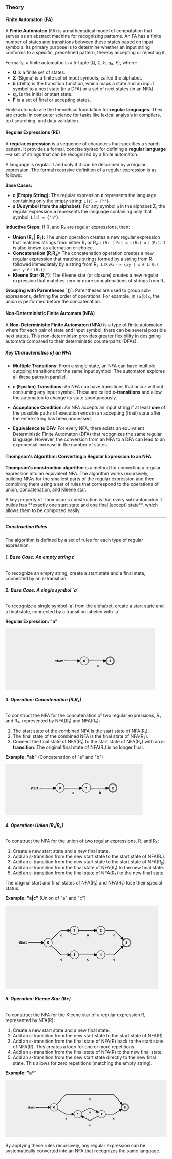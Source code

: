 <h3>Theory</h3>
<h4>Finite Automaton (FA)</h4>
<p>A <strong>Finite Automaton</strong> (FA) is a mathematical model of computation that serves as an abstract machine for recognizing patterns. An FA has a finite number of states and transitions between these states based on input symbols. Its primary purpose is to determine whether an input string conforms to a specific, predefined pattern, thereby accepting or rejecting it.</p>
<p>Formally, a finite automaton is a 5-tuple (Q, Σ, δ, q₀, F), where:</p>
<ul>
<li><b>Q</b> is a finite set of states.</li>
<li><b>Σ</b> (Sigma) is a finite set of input symbols, called the alphabet.</li>
<li><b>δ</b> (delta) is the transition function, which maps a state and an input symbol to a next state (in a DFA) or a set of next states (in an NFA).</li>
<li><b>q₀</b> is the initial or start state.</li>
<li><b>F</b> is a set of final or accepting states.</li>
</ul>
<p>Finite automata are the theoretical foundation for <strong>regular languages</strong>. They are crucial in computer science for tasks like lexical analysis in compilers, text searching, and data validation.</p>
<h4>Regular Expressions (RE)</h4>
<p>A <strong>regular expression</strong> is a sequence of characters that specifies a search pattern. It provides a formal, concise syntax for defining a <strong>regular language</strong>—a set of strings that can be recognized by a finite automaton.</p>
<p>A language is regular if and only if it can be described by a regular expression. The formal recursive definition of a regular expression is as follows:</p>
<p><strong>Base Cases:</strong></p>
<ul>
<li><strong>ε (Empty String):</strong> The regular expression <strong>ε</strong> represents the language containing only the empty string: <code>L(ε) = {""}</code>.</li>
<li><strong>a (A symbol from the alphabet):</strong> For any symbol <code>a</code> in the alphabet Σ, the regular expression <strong>a</strong> represents the language containing only that symbol: <code>L(a) = {"a"}</code>.</li>
</ul>
<p><strong>Inductive Steps:</strong> If R₁ and R₂ are regular expressions, then:</p>
<ul>
<li><strong>Union (R₁ | R₂):</strong> The union operation creates a new regular expression that matches strings from either R₁ or R₂. <code>L(R₁ | R₂) = L(R₁) ∪ L(R₂)</code>. It is also known as alternation or choice.</li>
<li><strong>Concatenation (R₁R₂):</strong> The concatenation operation creates a new regular expression that matches strings formed by a string from R₁ followed immediately by a string from R₂. <code>L(R₁R₂) = {xy | x ∈ L(R₁) and y ∈ L(R₂)}</code>.</li>
<li><strong>Kleene Star (R₁*):</strong> The Kleene star (or closure) creates a new regular expression that matches zero or more concatenations of strings from R₁.</li>
</ul>
<p><strong>Grouping with Parentheses `()`:</strong> Parentheses are used to group sub-expressions, defining the order of operations. For example, in <code>(a|b)c</code>, the union is performed before the concatenation.</p>
<h4>Non-Deterministic Finite Automata (NFA)</strong></h4>
<p>A <strong>Non-Deterministic Finite Automaton (NFA)</strong> is a type of finite automaton where for each pair of state and input symbol, there can be several possible next states. This non-determinism provides greater flexibility in designing automata compared to their deterministic counterparts (DFAs).</p>
<h5>Key Characteristics of an NFA</h5>
<ul>
<li><p><strong>Multiple Transitions:</strong> From a single state, an NFA can have multiple outgoing transitions for the same input symbol. The automaton explores all these paths in parallel.</p></li>
<li><p><strong>ε (Epsilon) Transitions:</strong> An NFA can have transitions that occur without consuming any input symbol. These are called <strong>ε-transitions</strong> and allow the automaton to change its state spontaneously.</p></li>
<li><p><strong>Acceptance Condition:</strong> An NFA accepts an input string if at least <strong>one</strong> of the possible paths of execution ends in an accepting (final) state after the entire string has been processed.</p></li>
<li><p><strong>Equivalence to DFA:</strong> For every NFA, there exists an equivalent Deterministic Finite Automaton (DFA) that recognizes the same regular language. However, the conversion from an NFA to a DFA can lead to an exponential increase in the number of states.</p></li>
</ul>
<h4>Thompson's Algorithm: Converting a Regular Expression to an NFA</h4>
<p><strong>Thompson's construction algorithm</strong> is a method for converting a regular expression into an equivalent NFA. The algorithm works recursively, building NFAs for the smallest parts of the regular expression and then combining them using a set of rules that correspond to the operations of union, concatenation, and Kleene star.</p>
<p>A key property of Thompson's construction is that every sub-automaton it builds has **exactly one start state and one final (accept) state**, which allows them to be composed easily.</p>
<hr>
<h5><strong>Construction Rules</strong></h5>
<p>The algorithm is defined by a set of rules for each type of regular expression.</p>
<h6><strong>1. Base Case: An empty string ε</strong></h6>
<p>To recognize an empty string, create a start state and a final state, connected by an ε-transition.</p>
<h6><strong>2. Base Case: A single symbol `a`</strong></h6>
<p>To recognize a single symbol `a` from the alphabet, create a start state and a final state, connected by a transition labeled with `a`.</p>
<p><strong>Regular Expression: "a"</strong></p>
<div><img src="./images/example1.png" alt="NFA for a single character 'a'"></div>
<h6><strong>3. Operation: Concatenation (R₁R₂)</strong></h6>
<p>To construct the NFA for the concatenation of two regular expressions, R₁ and R₂, represented by NFA(R₁) and NFA(R₂):</p>
<ol>
<li>The start state of the combined NFA is the start state of NFA(R₁).</li>
<li>The final state of the combined NFA is the final state of NFA(R₂).</li>
<li>Connect the final state of NFA(R₁) to the start state of NFA(R₂) with an <strong>ε-transition</strong>. The original final state of NFA(R₁) is no longer final.</li>
</ol>
<p><strong>Example: "ab"</strong> (Concatenation of "a" and "b")</p>
<div><img src="./images/example2.png" alt="NFA for the concatenation 'ab'"></div>
<h6><strong>4. Operation: Union (R₁|R₂)</strong></h6>
<p>To construct the NFA for the union of two regular expressions, R₁ and R₂:</p>
<ol>
<li>Create a new start state and a new final state.</li>
<li>Add an ε-transition from the new start state to the start state of NFA(R₁).</li>
<li>Add an ε-transition from the new start state to the start state of NFA(R₂).</li>
<li>Add an ε-transition from the final state of NFA(R₁) to the new final state.</li>
<li>Add an ε-transition from the final state of NFA(R₂) to the new final state.</li>
</ol>
<p>The original start and final states of NFA(R₁) and NFA(R₂) lose their special status.</p>
<p><strong>Example: "a|c"</strong> (Union of "a" and "c")</p>
<div><img src="./images/example3.png" alt="NFA for the union 'a|c'"></div>
<h6><strong>5. Operation: Kleene Star (R*)</strong></h6>
<p>To construct the NFA for the Kleene star of a regular expression R, represented by NFA(R):</p>
<ol>
<li>Create a new start state and a new final state.</li>
<li>Add an ε-transition from the new start state to the start state of NFA(R).</li>
<li>Add an ε-transition from the final state of NFA(R) back to the start state of NFA(R). This creates a loop for one or more repetitions.</li>
<li>Add an ε-transition from the final state of NFA(R) to the new final state.</li>
<li>Add an ε-transition from the new start state directly to the new final state. This allows for zero repetitions (matching the empty string).</li>
</ol>
<p><strong>Example: "a*"</strong></p>
<div><img src="./images/example4.png" alt="NFA for the Kleene star 'a*'"></div>
<p>By applying these rules recursively, any regular expression can be systematically converted into an NFA that recognizes the same language.</p>